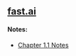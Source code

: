 ## [fast.ai](http://www.fast.ai/)

#### Notes: 
- [Chapter 1.1 Notes](http://forums.fast.ai/t/wiki-lesson-1)
